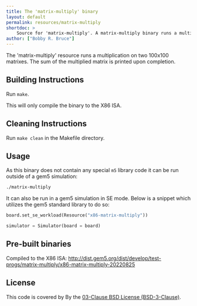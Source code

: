 ```yaml
---
title: The 'matrix-multiply' binary
layout: default
permalink: resources/matrix-multiply
shortdoc: >
    Source for 'matrix-multiply'. A matrix-multiply binary runs a multiplication on two 100x100 matrixes. The sum of the multiplied matrix is printed upon completion.
author: ["Bobby R. Bruce"]
---
```


The 'matrix-multiply' resource runs a multiplication on two 100x100 matrixes.
The sum of the multiplied matrix is printed upon completion.

## Building Instructions

Run `make`.

This will only compile the binary to the X86 ISA.

## Cleaning Instructions

Run `make clean` in the Makefile directory.

## Usage

As this binary does not contain any special `m5` library code it can be run outside of a gem5 simulation:

```sh
./matrix-multiply
```

It can also be run in a gem5 simulation in SE mode.
Below is a snippet which utilizes the gem5 standard library to do so:

```py
board.set_se_workload(Resource("x86-matrix-multiply"))

simulator = Simulator(board = board)
```

## Pre-built binaries

Compiled to the X86 ISA: http://dist.gem5.org/dist/develop/test-progs/matrix-multiply/x86-matrix-multiply-20220825

## License

This code is covered by By the [03-Clause BSD License (BSD-3-Clause)](https://opensource.org/licenses/BSD-3-Clause).
